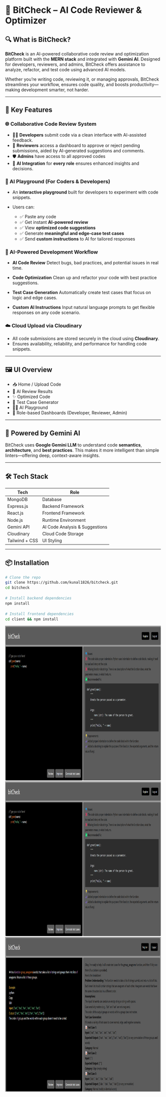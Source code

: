 


# 🧠 BitCheck – AI Code Reviewer & Optimizer

## 🔍 What is BitCheck?

**BitCheck** is an AI-powered collaborative code review and optimization platform built with the **MERN stack** and integrated with **Gemini AI**. Designed for developers, reviewers, and admins, BitCheck offers assistance to analyze, refactor, and test code using advanced AI models.

Whether you’re writing code, reviewing it, or managing approvals, BitCheck streamlines your workflow, ensures code quality, and boosts productivity—making development smarter, not harder.

---

## 🚀 Key Features

### 🌐 Collaborative Code Review System

* 👨‍💻 **Developers** submit code via a clean interface with AI-assisted feedback.
* 👀 **Reviewers** access a dashboard to approve or reject pending submissions, aided by AI-generated suggestions and comments.
* 🛡️ **Admins** have access to all approved codes 
* 🤖 **AI Integration** for **every role** ensures enhanced insights and decisions.

### 🧠 AI Playground (For Coders & Developers)

* An **interactive playground** built for developers to experiment with code snippets.
* Users can:

  * ✅ Paste any code
  * ✅ Get instant **AI-powered review**
  * ✅ View **optimized code suggestions**
  * ✅ Generate **meaningful and edge-case test cases**
  * ✅ Send **custom instructions** to AI for tailored responses

### 🤖 AI-Powered Development Workflow

* **AI Code Review**
  Detect bugs, bad practices, and potential issues in real time.

* **Code Optimization**
  Clean up and refactor your code with best practice suggestions.

* **Test Case Generation**
  Automatically create test cases that focus on logic and edge cases.

* **Custom AI Instructions**
  Input natural language prompts to get flexible responses on any code scenario.

### ☁️ Cloud Upload via Cloudinary

* All code submissions are stored securely in the cloud using **Cloudinary**.
* Ensures availability, reliability, and performance for handling code snippets.

---

## 🖼️ UI Overview

* 📥 Home / Upload Code
* 🧠 AI Review Results
* ✨ Optimized Code
* 🧪 Test Case Generator
* 🧑‍💻 AI Playground
* 👤 Role-based Dashboards (Developer, Reviewer, Admin)

---

## 🧠 Powered by Gemini AI

BitCheck uses **Google Gemini LLM** to understand code **semantics**, **architecture**, and **best practices**. This makes it more intelligent than simple linters—offering deep, context-aware insights.

---

## 🛠️ Tech Stack

| Tech           | Role                           |
| -------------- | ------------------------------ |
| MongoDB        | Database                       |
| Express.js     | Backend Framework              |
| React.js       | Frontend Framework             |
| Node.js        | Runtime Environment            |
| Gemini API     | AI Code Analysis & Suggestions |
| Cloudinary     | Cloud Code Storage             |
| Tailwind + CSS | UI Styling                     |

---

## 📦 Installation

```bash
# Clone the repo
git clone https://github.com/kunal1826/bitcheck.git
cd bitcheck

# Install backend dependencies
npm install

# Install frontend dependencies
cd client && npm install
```



  <img src="https://github.com/Kunal1826/bitCheck/blob/main/Screenshot%202025-04-30%20230333.png" alt="Project Banner" height=500px />

  <br/>

  <img src="https://github.com/Kunal1826/bitCheck/blob/main/Screenshot%202025-04-30%20230333.png" alt="Project Banner" height=500px />

  <br/>
  

  <img src="https://github.com/Kunal1826/bitCheck/blob/main/Screenshot%202025-04-30%20230526.png" alt="Project Banner" height=500px />
  


  

